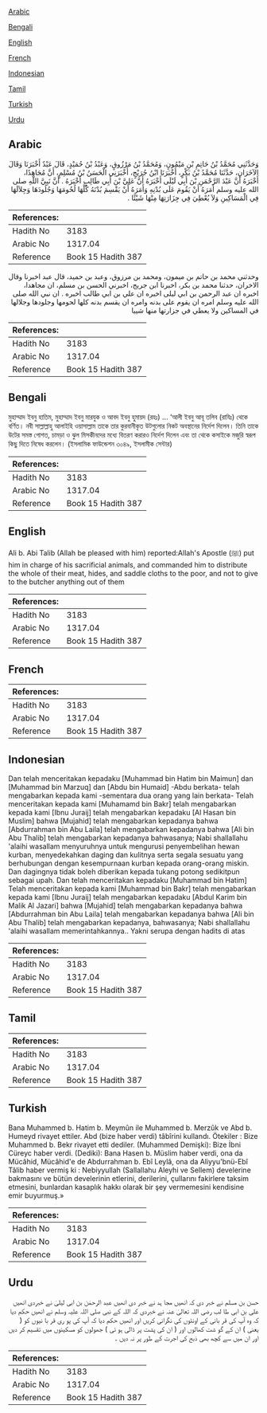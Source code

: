 [Arabic](#arabic)

[Bengali](#bengali)

[English](#english)

[French](#french)

[Indonesian](#indonesian)

[Tamil](#tamil)

[Turkish](#turkish)

[Urdu](#urdu)

## Arabic


<div dir="rtl" lang="ar" style={{fontSize:'larger',backgroundColor:'#f8f9fa',padding:20}}>
وَحَدَّثَنِي مُحَمَّدُ بْنُ حَاتِمِ بْنِ مَيْمُونٍ، وَمُحَمَّدُ بْنُ مَرْزُوقٍ، وَعَبْدُ بْنُ حُمَيْدٍ، قَالَ عَبْدٌ أَخْبَرَنَا وَقَالَ الآخَرَانِ، حَدَّثَنَا مُحَمَّدُ بْنُ بَكْرٍ، أَخْبَرَنَا ابْنُ جُرَيْجٍ، أَخْبَرَنِي الْحَسَنُ بْنُ مُسْلِمٍ، أَنَّ مُجَاهِدًا، أَخْبَرَهُ أَنَّ عَبْدَ الرَّحْمَنِ بْنَ أَبِي لَيْلَى أَخْبَرَهُ أَنَّ عَلِيَّ بْنَ أَبِي طَالِبٍ أَخْبَرَهُ ‏.‏ أَنَّ نَبِيَّ اللَّهِ صلى الله عليه وسلم أَمَرَهُ أَنْ يَقُومَ عَلَى بُدْنِهِ وَأَمَرَهُ أَنْ يَقْسِمَ بُدْنَهُ كُلَّهَا لُحُومَهَا وَجُلُودَهَا وَجِلاَلَهَا فِي الْمَسَاكِينِ وَلاَ يُعْطِيَ فِي جِزَارَتِهَا مِنْهَا شَيْئًا ‏.‏
</div>
<div style={{backgroundColor:'#f8f9fa',padding:20, marginBottom: 10}}><table> <thead> <tr> <th>References:</th> <th></th> </tr> </thead> <tbody><tr><td>Hadith No</td><td>3183</td></tr><tr><td>Arabic No</td><td>1317.04</td></tr><tr><td>Reference</td><td>Book 15 Hadith 387</td></tr></tbody></table></div>


<div dir="rtl" lang="ar" style={{fontSize:'larger',backgroundColor:'#f8f9fa',padding:20}}>
وحدثني محمد بن حاتم بن ميمون، ومحمد بن مرزوق، وعبد بن حميد، قال عبد اخبرنا وقال الاخران، حدثنا محمد بن بكر، اخبرنا ابن جريج، اخبرني الحسن بن مسلم، ان مجاهدا، اخبره ان عبد الرحمن بن ابي ليلى اخبره ان علي بن ابي طالب اخبره . ان نبي الله صلى الله عليه وسلم امره ان يقوم على بدنه وامره ان يقسم بدنه كلها لحومها وجلودها وجلالها في المساكين ولا يعطي في جزارتها منها شييا
</div>
<div style={{backgroundColor:'#f8f9fa',padding:20, marginBottom: 10}}><table> <thead> <tr> <th>References:</th> <th></th> </tr> </thead> <tbody><tr><td>Hadith No</td><td>3183</td></tr><tr><td>Arabic No</td><td>1317.04</td></tr><tr><td>Reference</td><td>Book 15 Hadith 387</td></tr></tbody></table></div>

## Bengali


<div dir="ltr" lang="bn" style={{fontSize:'larger',backgroundColor:'#f8f9fa',padding:20}}>
মুহাম্মাদ ইবনু হাতিম, মুহাম্মাদ ইবনু মারযুক ও আবদ ইবনু হুমায়দ (রহঃ) ... ‘আলী ইবনু আবূ তলিব (রাযিঃ) থেকে বর্ণিত। নবী সাল্লাল্লাহু আলাইহি ওয়াসাল্লাম তাকে তার কুরবানীকৃত উটগুলোর নিকট অবস্থানের নির্দেশ দিলেন। তিনি তাকে উটের সমস্ত গোশত, চামড়া ও ঝুল মিসকীনদের মধ্যে বিতরণ করারও নির্দেশ দিলেন এবং তা থেকে কসাইকে মজুরি স্বরূপ কিছু দিতে নিষেধ করলেন। (ইসলামিক ফাউন্ডেশন ৩০৪৯, ইসলামীক সেন্টার)
</div>
<div style={{backgroundColor:'#f8f9fa',padding:20, marginBottom: 10}}><table> <thead> <tr> <th>References:</th> <th></th> </tr> </thead> <tbody><tr><td>Hadith No</td><td>3183</td></tr><tr><td>Arabic No</td><td>1317.04</td></tr><tr><td>Reference</td><td>Book 15 Hadith 387</td></tr></tbody></table></div>

## English


<div dir="ltr" lang="en" style={{fontSize:'larger',backgroundColor:'#f8f9fa',padding:20}}>
Ali b. Abi Talib (Allah be pleased with him) reported:Allah's Apostle (ﷺ) put him in charge of his sacrificial animals, and commanded him to distribute the whole of their meat, hides, and saddle cloths to the poor, and not to give to the butcher anything out of them
</div>
<div style={{backgroundColor:'#f8f9fa',padding:20, marginBottom: 10}}><table> <thead> <tr> <th>References:</th> <th></th> </tr> </thead> <tbody><tr><td>Hadith No</td><td>3183</td></tr><tr><td>Arabic No</td><td>1317.04</td></tr><tr><td>Reference</td><td>Book 15 Hadith 387</td></tr></tbody></table></div>

## French


<div dir="ltr" lang="fr" style={{fontSize:'larger',backgroundColor:'#f8f9fa',padding:20}}>

</div>
<div style={{backgroundColor:'#f8f9fa',padding:20, marginBottom: 10}}><table> <thead> <tr> <th>References:</th> <th></th> </tr> </thead> <tbody><tr><td>Hadith No</td><td>3183</td></tr><tr><td>Arabic No</td><td>1317.04</td></tr><tr><td>Reference</td><td>Book 15 Hadith 387</td></tr></tbody></table></div>

## Indonesian


<div dir="ltr" lang="id" style={{fontSize:'larger',backgroundColor:'#f8f9fa',padding:20}}>
Dan telah menceritakan kepadaku [Muhammad bin Hatim bin Maimun] dan [Muhammad bin Marzuq] dan [Abdu bin Humaid] -Abdu berkata- telah mengabarkan kepada kami -sementara dua orang yang lain berkata- Telah menceritakan kepada kami [Muhamamd bin Bakr] telah mengabarkan kepada kami [Ibnu Juraij] telah mengabarkan kepadaku [Al Hasan bin Muslim] bahwa [Mujahid] telah mengabarkan kepadanya bahwa [Abdurrahman bin Abu Laila] telah mengabarkan kepadanya bahwa [Ali bin Abu Thalib] telah mengabarkan kepadanya bahwasanya; Nabi shallallahu 'alaihi wasallam menyuruhnya untuk mengurusi penyembelihan hewan kurban, menyedekahkan daging dan kulitnya serta segala sesuatu yang berhubungan dengan kesempurnaan kurban kepada orang-orang miskin. Dan dagingnya tidak boleh diberikan kepada tukang potong sedikitpun sebagai upah. Dan telah menceritakan kepadaku [Muhammad bin Hatim] Telah menceritakan kepada kami [Muhammad bin Bakr] telah mengabarkan kepada kami [Ibnu Juraij] telah mengabarkan kepadaku [Abdul Karim bin Malik Al Jazari] bahwa [Mujahid] telah mengabarkan kepadanya bahwa [Abdurrahman bin Abu Laila] telah mengabarkan kepadanya bahwa [Ali bin Abu Thalib] telah mengabarkan kepadanya, bahwasanya; Nabi shallallahu 'alaihi wasallam memerintahkannya.. Yakni serupa dengan hadits di atas
</div>
<div style={{backgroundColor:'#f8f9fa',padding:20, marginBottom: 10}}><table> <thead> <tr> <th>References:</th> <th></th> </tr> </thead> <tbody><tr><td>Hadith No</td><td>3183</td></tr><tr><td>Arabic No</td><td>1317.04</td></tr><tr><td>Reference</td><td>Book 15 Hadith 387</td></tr></tbody></table></div>

## Tamil


<div dir="ltr" lang="ta" style={{fontSize:'larger',backgroundColor:'#f8f9fa',padding:20}}>

</div>
<div style={{backgroundColor:'#f8f9fa',padding:20, marginBottom: 10}}><table> <thead> <tr> <th>References:</th> <th></th> </tr> </thead> <tbody><tr><td>Hadith No</td><td>3183</td></tr><tr><td>Arabic No</td><td>1317.04</td></tr><tr><td>Reference</td><td>Book 15 Hadith 387</td></tr></tbody></table></div>

## Turkish


<div dir="ltr" lang="tr" style={{fontSize:'larger',backgroundColor:'#f8f9fa',padding:20}}>
Bana Muhammed b. Hatim b. Meymûn ile Muhammed b. Merzûk ve Abd b. Humeyd rivayet ettiler. Abd (bize haber verdi) tâbîrini kullandı. Ötekiler : Bize Muhammed b. Bekr rivayet etti dediler. (Muhammed Demişki): Bize İbni Cüreyc haber verdi. (Dediki): Bana Hasen b. Müslim haber verdi, ona da Mücâhid, Mücâhid'e de Abdurrahman b. Ebî Leylâ, ona da Aliyyu'bnü-Ebî Tâlib haber vermiş ki : Nebiyyullah (Sallallahu Aleyhi ve Sellem) develerine bakmasını ve bütün develerinin etlerini, derilerini, çullarını fakirlere taksim etmesini, bunlardan kasaplık hakkı olarak bir şey vermemesini kendisine emir buyurmuş.»
</div>
<div style={{backgroundColor:'#f8f9fa',padding:20, marginBottom: 10}}><table> <thead> <tr> <th>References:</th> <th></th> </tr> </thead> <tbody><tr><td>Hadith No</td><td>3183</td></tr><tr><td>Arabic No</td><td>1317.04</td></tr><tr><td>Reference</td><td>Book 15 Hadith 387</td></tr></tbody></table></div>

## Urdu


<div dir="rtl" lang="ur" style={{fontSize:'larger',backgroundColor:'#f8f9fa',padding:20}}>
حسن بن مسلم نے خبر دی کہ انھیں مجا ہد نے خبر دی انھیں عبد الرحمٰن بن ابی لیلیٰ نے خبردی انھیں علی بن ابی طا لب رضی اللہ تعالیٰ عنہ نے خبردی کہ اللہ کے نبی صلی اللہ علیہ وسلم نے انھیں حکم دیا کہ وہ آپ کی قر بانی کے اونٹوں کی نگرانی کریں اور انھیں حکم دیا کہ آپ کی پو ری قر با نیوں کو ( یعنی ) ان کے گو شت کھالوں اور ( ان کی پشت پر ڈالی ہو ئی ) جھولوں کو مسکینوں میں تقسیم کر دیں اور ان میں سے کچھ بھی ذبح کی اجرت کے طور پر نہ دیں ۔
</div>
<div style={{backgroundColor:'#f8f9fa',padding:20, marginBottom: 10}}><table> <thead> <tr> <th>References:</th> <th></th> </tr> </thead> <tbody><tr><td>Hadith No</td><td>3183</td></tr><tr><td>Arabic No</td><td>1317.04</td></tr><tr><td>Reference</td><td>Book 15 Hadith 387</td></tr></tbody></table></div>